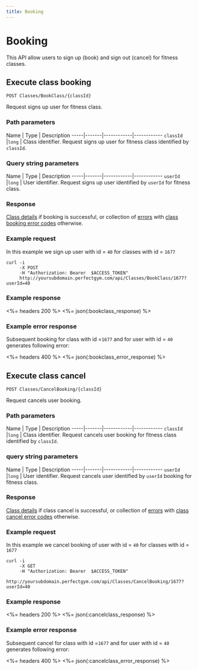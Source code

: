 ```yaml
---
title: Booking
---
```


# Booking

This API allow users to sign up (book) and sign out (cancel) for fitness classes.


## Execute class booking

    POST Classes/BookClass/{classId}

Request signs up user for fitness class.


### Path parameters

Name         | Type       | Description
-----|-------|------------|------------
`classId`    |`long`      | Class identifier. Request signs up user for fitness class identified by `classId`.

### Query string parameters

Name         | Type       | Description
-----|-------|------------|------------
`userId`     |`long`      | User identifier.  Request signs up user identified by `userId` for fitness class.


### Response

[Class details][UserClassProperties] if booking is successful, or collection of [errors][Error] 
with [class booking error codes][ClassBookingErrorCode] otherwise.


### Example request

In this example we sign up user with id = `40` for classes with id = `1677`

``` command-line
curl -i 
     -X POST 
     -H "Authorization: Bearer  $ACCESS_TOKEN"  
     http://yoursubdomain.perfectgym.com/api/Classes/BookClass/1677?userId=40
```


### Example response

<%= headers 200 %>
<%= json(:bookclass_response) %>


### Example error response

Subsequent booking for class with id =`1677` and for user with id = `40` generates following error:

<%= headers 400 %>
<%= json(:bookclass_error_response) %>



## Execute class cancel

    POST Classes/CancelBooking/{classId}

Request cancels user booking.


### Path parameters

Name         | Type       | Description
-----|-------|------------|------------
`classId`    |`long`      | Class identifier. Request cancels user booking for fitness class identified by `classId`.

### query string parameters

Name         | Type       | Description
-----|-------|------------|------------
`userId`     |`long`      | User identifier.  Request cancels user identified by `userId` booking for fitness class.


### Response

[Class details][UserClassProperties] if class cancel is successful, or collection of [errors][Error] 
with [class cancel error codes][ClassCancelErrorCode] otherwise.


### Example request

In this example we cancel booking of user with id = `40` for classes with id = `1677`

``` command-line
curl -i 
     -X GET 
     -H "Authorization: Bearer  $ACCESS_TOKEN"  
     http://yoursubdomain.perfectgym.com/api/Classes/CancelBooking/1677?userId=40
```


### Example response

<%= headers 200 %>
<%= json(:cancelclass_response) %>


### Example error response

Subsequent cancel for class with id =`1677` and for user with id = `40` generates following error:

<%= headers 400 %>
<%= json(:cancelclass_error_response) %>



[ClassesTypes]:  /api/classes/classestypes#properties
[UserClassProperties]: /api/classes/userclasses#properties
[Error]: /appendix/datatypes/error
[ClassBookingErrorCode]: /appendix/enums/classbookingerrorcode
[ClassCancelErrorCode]: /appendix/enums/classcancelerrorcode

